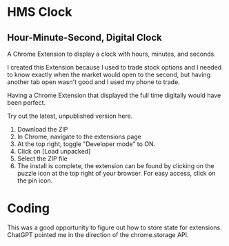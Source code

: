 # HMS Clock

## Hour-Minute-Second, Digital Clock

A Chrome Extension to display a clock with hours, minutes, and seconds.

I created this Extension because I used to trade stock options and I needed to know exactly when the market would open to the second, but having another tab open wasn't good and I used my phone to trade.

Having a Chrome Extension that displayed the full time digitally would have been perfect.

Try out the latest, unpublished version here.

1. Download the ZIP
2. In Chrome, navigate to the extensions page
3. At the top right, toggle "Developer mode" to ON.
4. Click on [Load unpacked]
5. Select the ZIP file
6. The install is complete, the extension can be found by clicking on the puzzle icon at the top right of your browser. For easy access, click on the pin icon.

# Coding

This was a good opportunity to figure out how to store state for extensions. ChatGPT pointed me in the direction of the chrome.storage API.

